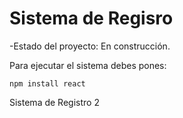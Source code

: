 <h1>Sistema de Regisro</h1>

-Estado del proyecto: En construcción.

Para ejecutar el sistema debes pones:

```npm install react```

Sistema de Registro 2
